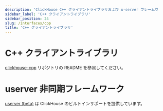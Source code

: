 ```yaml
---
description: 'ClickHouse C++ クライアントライブラリおよび u-server フレームワークとの統合に関するドキュメント'
sidebar_label: 'C++ クライアントライブラリ'
sidebar_position: 24
slug: /interfaces/cpp
title: 'C++ クライアントライブラリ'
---
```



# C++ クライアントライブラリ

[clickhouse-cpp](https://github.com/ClickHouse/clickhouse-cpp) リポジトリの README を参照してください。


# userver 非同期フレームワーク

[userver (beta)](https://github.com/userver-framework/userver) は ClickHouse のビルトインサポートを提供しています。
